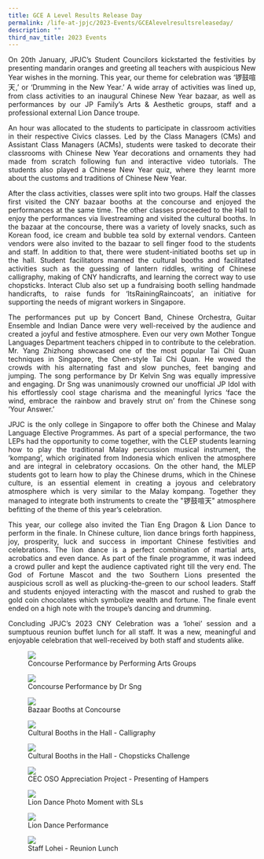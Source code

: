 ```yaml
---
title: GCE A Level Results Release Day
permalink: /life-at-jpjc/2023-Events/GCEAlevelresultsreleaseday/
description: ""
third_nav_title: 2023 Events
---
```

<div align=justify>

<p>
</p>

<p>
On 20th January, JPJC’s Student Councilors kickstarted the festivities by presenting mandarin oranges and greeting all teachers with auspicious New Year wishes in the morning. This year, our theme for celebration was ‘锣鼓喧天,’ or ‘Drumming in the New Year.’ A wide array of activities was lined up, from class activities to an inaugural Chinese New Year bazaar, as well as performances by our JP Family’s Arts & Aesthetic groups, staff and a professional external Lion Dance troupe.</p>

<p>
An hour was allocated to the students to participate in classroom activities in their respective Civics classes. Led by the Class Managers (CMs) and Assistant Class Managers (ACMs), students were tasked to decorate their classrooms with Chinese New Year decorations and ornaments they had made from scratch following fun and interactive video tutorials. The students also played a Chinese New Year quiz, where they learnt more about the customs and traditions of Chinese New Year. </p>

<p>
After the class activities, classes were split into two groups. Half the classes first visited the CNY bazaar booths at the concourse and enjoyed the performances at the same time. The other classes proceeded to the Hall to enjoy the performances via livestreaming and visited the cultural booths. In the bazaar at the concourse, there was a variety of lovely snacks, such as Korean food, ice cream and bubble tea sold by external vendors. Canteen vendors were also invited to the bazaar to sell finger food to the students and staff. In addition to that, there were student-initiated booths set up in the hall. Student facilitators manned the cultural booths and facilitated activities such as the guessing of lantern riddles, writing of Chinese calligraphy, making of CNY handicrafts, and learning the correct way to use chopsticks. Interact Club also set up a fundraising booth selling handmade handicrafts, to raise funds for ‘ItsRainingRaincoats’, an initiative for supporting the needs of migrant workers in Singapore.</p>

<p>
The performances put up by Concert Band, Chinese Orchestra, Guitar Ensemble and Indian Dance were very well-received by the audience and created a joyful and festive atmosphere. Even our very own Mother Tongue Languages Department teachers chipped in to contribute to the celebration. Mr. Yang Zhizhong showcased one of the most popular Tai Chi Quan techniques in Singapore, the Chen-style Tai Chi Quan. He wowed the crowds with his alternating fast and slow punches, feet banging and jumping. The song performance by Dr Kelvin Sng was equally impressive and engaging. Dr Sng was unanimously crowned our unofficial JP Idol with his effortlessly cool stage charisma and the meaningful lyrics ‘face the wind, embrace the rainbow and bravely strut on’ from the Chinese song ‘Your Answer.’</p>

<p>
JPJC is the only college in Singapore to offer both the Chinese and Malay Language Elective Programmes. As part of a special performance, the two LEPs had the opportunity to come together, with the CLEP students learning how to play the traditional Malay percussion musical instrument, the ‘kompang’, which originated from Indonesia which enliven the atmosphere and are integral in celebratory occasions. On the other hand, the MLEP students got to learn how to play the Chinese drums, which in the Chinese culture, is an essential element in creating a joyous and celebratory atmosphere which is very similar to the Malay kompang. Together they managed to integrate both instruments to create the "锣鼓喧天" atmosphere befitting of the theme of this year’s celebration.</p>

<p>
This year, our college also invited the Tian Eng Dragon & Lion Dance to perform in the finale. In Chinese culture, lion dance brings forth happiness, joy, prosperity, luck and success in important Chinese festivities and celebrations. The lion dance is a perfect combination of martial arts, acrobatics and even dance. As part of the finale programme, it was indeed a crowd puller and kept the audience captivated right till the very end. The God of Fortune Mascot and the two Southern Lions presented the auspicious scroll as well as plucking-the-green to our school leaders. Staff and students enjoyed interacting with the mascot and rushed to grab the gold coin chocolates which symbolize wealth and fortune. The finale event ended on a high note with the troupe’s dancing and drumming.</p>

<p>
Concluding JPJC’s 2023 CNY Celebration was a ‘lohei’ session and a sumptuous reunion buffet lunch for all staff. It was a new, meaningful and enjoyable celebration that well-received by both staff and students alike.</p>

<figure>
<img src="/images/Life%20@%20JPJC/2023%20Events/Chinese%20New%20Year%20Celebration/1%20Concourse%20Performance%20by%20Performing%20Arts%20Groups.jpg">
<figcaption>Concourse Performance by Performing Arts Groups</figcaption></figure>

<figure>
<img src="/images/Life%20@%20JPJC/2023%20Events/Chinese%20New%20Year%20Celebration/2%20Concourse%20Performance%20by%20Dr%20Sng.jpg">
<figcaption>Concourse Performance by Dr Sng</figcaption></figure>

<figure>
<img src="/images/Life%20@%20JPJC/2023%20Events/Chinese%20New%20Year%20Celebration/3%20Bazaar%20Booths%20at%20Concourse.jpg">
<figcaption>Bazaar Booths at Concourse</figcaption></figure>
	
<figure>
<img src="/images/Life%20@%20JPJC/2023%20Events/Chinese%20New%20Year%20Celebration/4%20Cultural%20Booths%20in%20the%20Hall_Calligraphy.jpg">
<figcaption>Cultural Booths in the Hall - Calligraphy</figcaption></figure>

<figure>
<img src="/images/Life%20@%20JPJC/2023%20Events/Chinese%20New%20Year%20Celebration/5%20Cultural%20Booths%20in%20the%20Hall_Chopstics%20Challenge.jpg">
<figcaption>Cultural Booths in the Hall - Chopsticks Challenge</figcaption></figure>

<figure>
<img src="/images/Life%20@%20JPJC/2023%20Events/Chinese%20New%20Year%20Celebration/6%20CEC%20OSO%20Appreciation%20Project%20_Presenting%20of%20Hampers.jpg">
<figcaption>CEC OSO Appreciation Project  - Presenting of Hampers</figcaption></figure>

<figure>
<img src="/images/Life%20@%20JPJC/2023%20Events/Chinese%20New%20Year%20Celebration/7%20Lion%20Dance%20Photo%20Moment%20with%20SLs.jpg">
<figcaption>Lion Dance Photo Moment with SLs</figcaption></figure>

<figure>
<img src="/images/Life%20@%20JPJC/2023%20Events/Chinese%20New%20Year%20Celebration/8%20Lion%20Dance%20Performance.jpg">
<figcaption>Lion Dance Performance</figcaption></figure>
	
<figure>
<img src="/images/Life%20@%20JPJC/2023%20Events/Chinese%20New%20Year%20Celebration/9%20Staff%20Lohei%20_%20Reunion%20Lunch.jpeg">
<figcaption>Staff Lohei - Reunion Lunch</figcaption></figure>
</div>